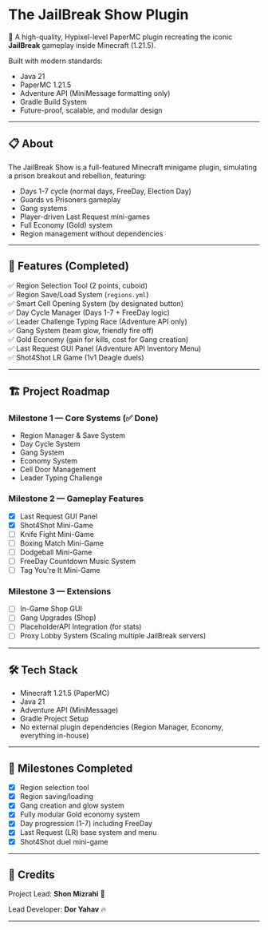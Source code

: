 # The JailBreak Show Plugin

🚀 A high-quality, Hypixel-level PaperMC plugin recreating the iconic **JailBreak** gameplay inside Minecraft (1.21.5).

Built with modern standards:

- Java 21
- PaperMC 1.21.5
- Adventure API (MiniMessage formatting only)
- Gradle Build System
- Future-proof, scalable, and modular design

---

## 📋 About

The JailBreak Show is a full-featured Minecraft minigame plugin, simulating a prison breakout and rebellion, featuring:

- Days 1-7 cycle (normal days, FreeDay, Election Day)
- Guards vs Prisoners gameplay
- Gang systems
- Player-driven Last Request mini-games
- Full Economy (Gold) system
- Region management without dependencies

---

## 🚀 Features (Completed)

✅ Region Selection Tool (2 points, cuboid)  
✅ Region Save/Load System (`regions.yml`)  
✅ Smart Cell Opening System (by designated button)  
✅ Day Cycle Manager (Days 1-7 + FreeDay logic)  
✅ Leader Challenge Typing Race (Adventure API only)  
✅ Gang System (team glow, friendly fire off)  
✅ Gold Economy (gain for kills, cost for Gang creation)  
✅ Last Request GUI Panel (Adventure API Inventory Menu)  
✅ Shot4Shot LR Game (1v1 Deagle duels)

---

## 🏗️ Project Roadmap

### Milestone 1 — Core Systems (✅ Done)

- Region Manager & Save System
- Day Cycle System
- Gang System
- Economy System
- Cell Door Management
- Leader Typing Challenge

### Milestone 2 — Gameplay Features

- [x] Last Request GUI Panel
- [x] Shot4Shot Mini-Game
- [ ] Knife Fight Mini-Game
- [ ] Boxing Match Mini-Game
- [ ] Dodgeball Mini-Game
- [ ] FreeDay Countdown Music System
- [ ] Tag You're It Mini-Game

### Milestone 3 — Extensions

- [ ] In-Game Shop GUI
- [ ] Gang Upgrades (Shop)
- [ ] PlaceholderAPI Integration (for stats)
- [ ] Proxy Lobby System (Scaling multiple JailBreak servers)

---

## 🛠️ Tech Stack

- Minecraft 1.21.5 (PaperMC)
- Java 21
- Adventure API (MiniMessage)
- Gradle Project Setup
- No external plugin dependencies (Region Manager, Economy, everything in-house)

---

## 🎯 Milestones Completed

- [x] Region selection tool
- [x] Region saving/loading
- [x] Gang creation and glow system
- [x] Fully modular Gold economy system
- [x] Day progression (1-7) including FreeDay
- [x] Last Request (LR) base system and menu
- [x] Shot4Shot duel mini-game

---

## 📣 Credits

Project Lead: **Shon Mizrahi** 🚀

Lead Developer: **Dor Yahav** 🔥

---
